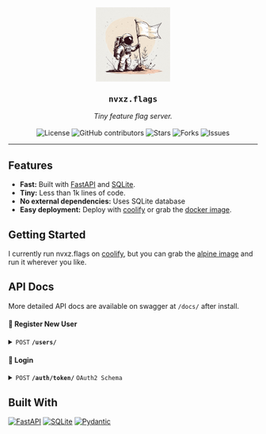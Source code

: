 <div align="center">
  <a href="https://github.com/jacobbridges/nvxz.flags">
    <img src="https://github.com/jacobbridges/nvxz.flags/blob/main/_docs/assets/logo.jpg?raw=true" alt="Repo Logo" height="150">
  </a>
</div>

<h3 align="center"><pre>nvxz.flags</pre></h3>

<div align="center"><i>Tiny feature flag server.</i></div>
&nbsp;

<div align="center">
  <img src="https://img.shields.io/badge/license-MIT-blue.svg?labelColor=003694&color=ffffff" alt="License">
  <img src="https://img.shields.io/github/contributors/jacobbridges/nvxz.flags?labelColor=003694&color=ffffff" alt="GitHub contributors" >
  <img src="https://img.shields.io/github/stars/jacobbridges/nvxz.flags.svg?labelColor=003694&color=ffffff" alt="Stars">
  <img src="https://img.shields.io/github/forks/jacobbridges/nvxz.flags.svg?labelColor=003694&color=ffffff" alt="Forks">
  <img src="https://img.shields.io/github/issues/jacobbridges/nvxz.flags.svg?labelColor=003694&color=ffffff" alt="Issues">
</div>

----

## Features

* **Fast:** Built with [FastAPI](https://github.com/fastapi/fastapi) and [SQLite](https://www.sqlite.org/).
* **Tiny:** Less than 1k lines of code.
* **No external dependencies:** Uses SQLite database
* **Easy deployment:** Deploy with [coolify](#) or grab the [docker image](#).

## Getting Started

I currently run nvxz.flags on [coolify](https://coolify.io/), but you can grab the [alpine image](#) and run it wherever you like.


## API Docs

More detailed API docs are available on swagger at `/docs/` after install.

#### 🔌 Register New User

<details>
 <summary><code>POST</code> <code><b>/users/</b></code></summary>

##### Example Body

```json
{
  "username": "john",
  "password": "jingleheimersmith"
}
```

##### Parameters

> | name      |  type     | data type               | description                                                           |
> |-----------|-----------|-------------------------|-----------------------------------------------------------------------|
> | username  |  required | string                  | Username on the platform |
> | password  |  required | string                  | Password for login |


##### Responses

> | http code     | content-type                      | response                                                            |
> |---------------|-----------------------------------|---------------------------------------------------------------------|
> | `201`         | `application/json`                | `<User object returned>`                                |
> | `400`         | `application/json`                | `{"detail": "Bad Request"}`                                         |
> | `409`         | `application/json`                | `{"detail": "Username is taken"}`                                   |

##### Example cURL

> ```shell
>  curl -X POST -H "Content-Type: application/json" --data @post.json http://localhost:8000/users/
> ```

</details>


#### 🔌 Login

<details>
 <summary><code>POST</code> <code><b>/auth/token/</b></code> <code>OAuth2 Schema</code></summary>

##### Parameters

> | name       |  type     | data type               | description                                                           |
> |------------|-----------|-------------------------|-----------------------------------------------------------------------|
> | grant_type |  required | string                  | Part of OAuth2 scheme. Set to "password" |
> | username   |  required | string                  | Username on the platform |
> | password   |  required | string                  | Password for login |


##### Responses

> | http code     | content-type                      | response                                                            |
> |---------------|-----------------------------------|---------------------------------------------------------------------|
> | `200`         | `application/json`                | `<session token returned>`                                |
> | `400`         | `application/json`                | `{"detail": "Invalid username or password"}`                                         |

##### Example cURL

> ```shell
> curl -X 'POST' 'https://localhost:8000/auth/token' \
>  -H 'accept: application/json' \
>  -H 'Content-Type: application/x-www-form-urlencoded' \
>  -d 'grant_type=password&username=test&password=test'
> ```

</details>


## Built With

[![FastAPI](https://img.shields.io/badge/fastapi-109989?style=for-the-badge&logo=FASTAPI&logoColor=white)](#)
[![SQLite](https://img.shields.io/badge/Sqlite-003B57?style=for-the-badge&logo=sqlite&logoColor=white)](#)
[![Pydantic](https://img.shields.io/badge/Pydantic-E92063?style=for-the-badge&logo=Pydantic&logoColor=white)](#)